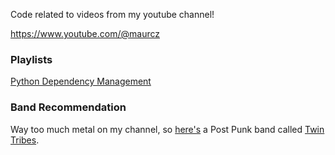 Code related to videos from my youtube channel!

https://www.youtube.com/@maurcz

### Playlists

[Python Dependency Management](https://www.youtube.com/watch?v=mlEO7_HYgj8&list=PL0UmTzlFJAXGSHVuRngkaSgMjPvjJbipR)

### Band Recommendation

Way too much metal on my channel, so [here's](https://www.youtube.com/watch?v=dRCI9oAxeNg) a Post Punk band called [Twin Tribes](https://www.twin-tribes.com/).